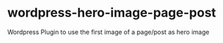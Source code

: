 # wordpress-hero-image-page-post
Wordpress Plugin to use the first image of a page/post as hero image
